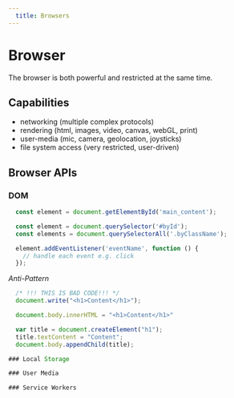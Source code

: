 ```yaml
---
  title: Browsers
---
```


# Browser

The browser is both powerful and restricted at the same time.

## Capabilities
- networking (multiple complex protocols)
- rendering (html, images, video, canvas, webGL, print)
- user-media (mic, camera, geolocation, joysticks)
- file system access (very restricted, user-driven)

## Browser APIs

### DOM

```javascript
  const element = document.getElementById('main_content');
```

```javascript
  const element = document.querySelector('#byId');
  const elements = document.querySelectorAll('.byClassName');
```

```javascript
  element.addEventListener('eventName', function () {
    // handle each event e.g. click
  });
```

*Anti-Pattern*
```javascript
  /* !!! THIS IS BAD CODE!!! */
  document.write("<h1>Content</h1>");
```

```javascript
  document.body.innerHTML = "<h1>Content</h1>"
```

```javascript
  var title = document.createElement("h1");
  title.textContent = "Content";
  document.body.appendChild(title);

### Local Storage

### User Media

### Service Workers
